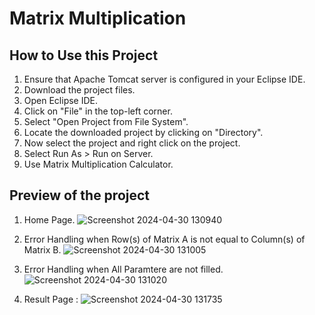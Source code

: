# Matrix Multiplication

## How to Use this Project

1. Ensure that Apache Tomcat server is configured in your Eclipse IDE.
2. Download the project files.
3. Open Eclipse IDE.
4. Click on "File" in the top-left corner.
5. Select "Open Project from File System".
6. Locate the downloaded project by clicking on "Directory".
7. Now select the project and right click on the project.
8. Select Run As > Run on Server.
9. Use Matrix Multiplication Calculator.

## Preview of the project

1. Home Page. ![Screenshot 2024-04-30 130940](https://github.com/atomhudson/MatrixMultiplication/assets/83460106/d50d8969-a657-45b4-b880-f204dedd836b)
   
2. Error Handling when Row(s) of Matrix A is not equal to Column(s) of Matrix B. ![Screenshot 2024-04-30 131005](https://github.com/atomhudson/MatrixMultiplication/assets/83460106/7647ea70-3477-4766-8b6b-d5448329b734)
   
3. Error Handling when All Paramtere are not filled. ![Screenshot 2024-04-30 131020](https://github.com/atomhudson/MatrixMultiplication/assets/83460106/d99bc73e-ec84-4b4c-808e-82d0bfbe76e1)
   
4. Result Page : ![Screenshot 2024-04-30 131735](https://github.com/atomhudson/MatrixMultiplication/assets/83460106/96febc66-5149-4d77-a637-cb661b83a74c)

